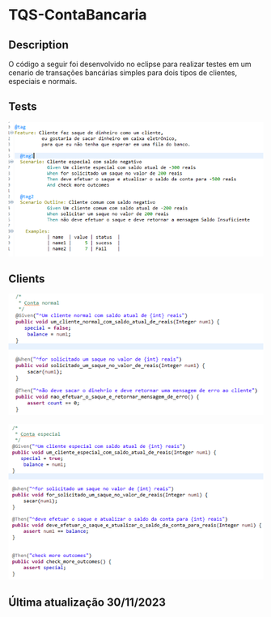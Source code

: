 # TQS-ContaBancaria

## Description
O código a seguir foi desenvolvido no eclipse para realizar testes em um cenario de transações bancárias simples para dois tipos de clientes, especiais e normais.
## Tests
![testes](testes.png)

## Clients
![normal](contanormal.png)

![especial](contaespecial.png)

## Última atualização 30/11/2023

